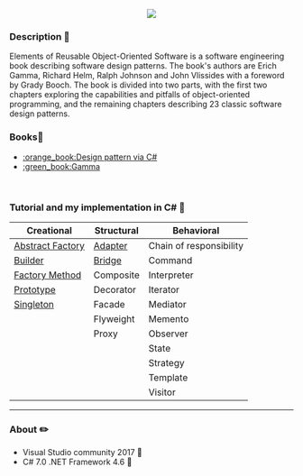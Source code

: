 <p align="center"><img src="http://www.csharptutor.com/Uploads/Originals/design-patterns-in-programming/DisplayImages/3.jpg"></p>


### Description :pushpin:

Elements of Reusable Object-Oriented Software is a software engineering book describing software design patterns. The book's authors are Erich Gamma, Richard Helm, Ralph Johnson and John Vlissides with a foreword by Grady Booch. The book is divided into two parts, with the first two chapters exploring the capabilities and pitfalls of object-oriented programming, and the remaining chapters describing 23 classic software design patterns.

### Books:file_folder:
<ul>
<li><a href="https://drive.google.com/open?id=0By1MH5wlD0LhLTByR3NUclhKbjQ">:orange_book:Design pattern via C#</a>
<li><a href="https://drive.google.com/open?id=0By1MH5wlD0LhS2h6eGJDZlF5d00">:green_book:Gamma</a>
</ul>
<br>

### Tutorial and my implementation in C# :pushpin:

Creational     |  Structural  | Behavioral 
---------------|--------------|-----------|
<a href="https://github.com/VanHakobyan/DesignPatterns/tree/master/Abstract%20Factory">Abstract Factory</a>|	<a href="https://github.com/VanHakobyan/DesignPatterns/tree/master/Adapter">Adapter</a>     |Chain of responsibility
<a href="https://github.com/VanHakobyan/DesignPatterns/tree/master/Builder">Builder</a>	       |<a href="https://github.com/VanHakobyan/DesignPatterns/tree/master/Bridge">Bridge</a>	      |Command	
<a href="https://github.com/VanHakobyan/DesignPatterns/edit/master/FactoryMethod">Factory Method</a> |Composite	    |Interpreter	
<a href="https://github.com/VanHakobyan/DesignPatterns/tree/master/Prototype">Prototype</a>     |Decorator	    |Iterator
<a href="https://github.com/VanHakobyan/DesignPatterns/tree/master/Singleton">Singleton</a>      |Facade	      |Mediator	
&nbsp;         |Flyweight	    |Memento	
&nbsp;         | Proxy        |Observer	
&nbsp;         |&nbsp;        |State	
&nbsp;         | &nbsp;       |Strategy	
&nbsp;         |&nbsp;        |Template 
&nbsp;         |&nbsp;        |Visitor

<hr/>

### About ✏️

* Visual Studio community 2017 📕
* C# 7.0 .NET Framework 4.6 📔









